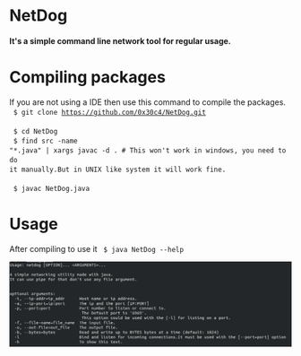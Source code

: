 # NetDog

<h4>It's a simple command line network tool for regular usage.</h4> 

# Compiling packages
If you are not using a IDE then use this command to compile the packages.<br>
<code>
	$ git clone https://github.com/0x30c4/NetDog.git
</code>
<br>
<code>
	$ cd NetDog
</code>
<br>
<code>
	$ find src -name "\*.java" | xargs javac -d . # This won't work in windows, you need to do it manually.But in UNIX like system it will work fine.<br>
</code>
<br>
<code>
	$ javac NetDog.java
</code>

# Usage
After compiling to use it 
<code>
$ java NetDog --help
</code>


![netdog help menu](screenshot/help.png)










































